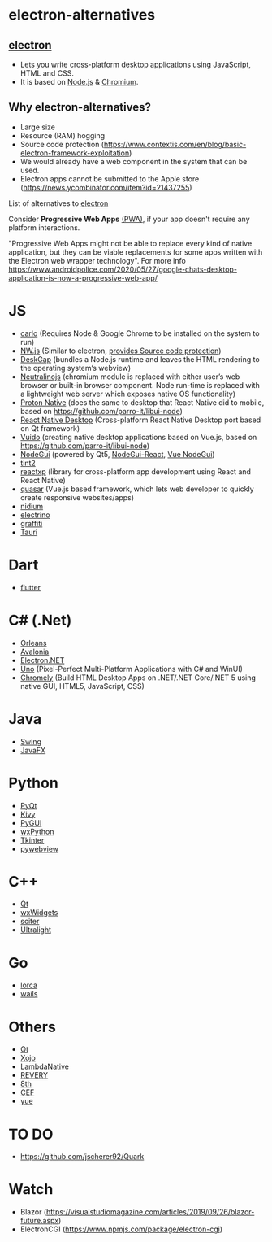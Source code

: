 # electron-alternatives

## [electron](https://electronjs.org)
* Lets you write cross-platform desktop applications using JavaScript, HTML and CSS.
* It is based on [Node.js](https://nodejs.org) & [Chromium](https://www.chromium.org).

## Why electron-alternatives?

* Large size
* Resource (RAM) hogging
* Source code protection (https://www.contextis.com/en/blog/basic-electron-framework-exploitation)
* We would already have a web component in the system that can be used.
* Electron apps cannot be submitted to the Apple store (https://news.ycombinator.com/item?id=21437255)

List of alternatives to [electron](https://electronjs.org)

Consider **Progressive Web Apps** [(PWA)](https://developers.google.com/web/progressive-web-apps/desktop), if your app doesn't require any platform interactions.

"Progressive Web Apps might not be able to replace every kind of native application, but they can be viable replacements for some apps written with the Electron web wrapper technology". For more info
https://www.androidpolice.com/2020/05/27/google-chats-desktop-application-is-now-a-progressive-web-app/


# JS
* [carlo](https://github.com/GoogleChromeLabs/carlo) (Requires Node & Google Chrome to be installed on the system to run)
* [NW.js](https://nwjs.io) (Similar to electron, [provides Source code protection](https://nwjs.io/blog/js-src-protect-perf/))
* [DeskGap](https://deskgap.com) (bundles a Node.js runtime and leaves the HTML rendering to the operating system‘s webview)
* [Neutralinojs](https://neutralino.js.org) (chromium module is replaced with either user’s web browser or built-in browser component. Node run-time is replaced with a lightweight web server which exposes native OS functionality)
* [Proton Native](https://proton-native.js.org) (does the same to desktop that React Native did to mobile, based on https://github.com/parro-it/libui-node)
* [React Native Desktop](https://github.com/status-im/react-native-desktop) (Cross-platform React Native Desktop port based on Qt framework)
* [Vuido](https://github.com/mimecorg/vuido) (creating native desktop applications based on Vue.js, based on https://github.com/parro-it/libui-node)
* [NodeGui](https://github.com/nodegui/nodegui) (powered by Qt5, [NodeGui-React](https://github.com/nodegui/react-nodegui), [Vue NodeGui](https://github.com/nodegui/vue-nodegui))
* [tint2](https://github.com/trueinteractions/tint2)
* [reactxp](https://github.com/microsoft/reactxp) (library for cross-platform app development using React and React Native)
* [quasar](https://quasar.dev) (Vue.js based framework, which lets web developer to quickly create responsive websites/apps)
* [nidium](https://www.nidium.com)
* [electrino](https://github.com/pojala/electrino)
* [graffiti](https://github.com/cztomsik/graffiti)
* [Tauri](https://github.com/tauri-apps/tauri)

# Dart
* [flutter](https://flutter.dev)

# C# (.Net)
* [Orleans](https://github.com/dotnet/Orleans)
* [Avalonia](https://avaloniaui.net)
* [Electron.NET](https://github.com/ElectronNET/Electron.NET)
* [Uno](https://platform.uno) (Pixel-Perfect Multi-Platform Applications with C# and WinUI)
* [Chromely](https://github.com/chromelyapps/Chromely) (Build HTML Desktop Apps on .NET/.NET Core/.NET 5 using native GUI, HTML5, JavaScript, CSS)

# Java
* [Swing](https://en.wikipedia.org/wiki/Swing_(Java))
* [JavaFX](https://openjfx.io/)

# Python
* [PyQt](https://en.wikipedia.org/wiki/PyQt)
* [Kivy](https://kivy.org/#home)
* [PyGUI](http://www.cosc.canterbury.ac.nz/greg.ewing/python_gui)
* [wxPython](https://wxpython.org/)
* [Tkinter](https://docs.python.org/2/library/tkinter.html)
* [pywebview](https://github.com/r0x0r/pywebview)

# C++
* [Qt](https://www.qt.io)
* [wxWidgets](https://wxwidgets.org)
* [sciter](https://sciter.com)
* [Ultralight](https://ultralig.ht)

# Go
* [lorca](https://github.com/zserge/lorca)
* [wails](https://github.com/wailsapp/wails)

# Others
* [Qt](https://www.qt.io)
* [Xojo](https://www.xojo.com)
* [LambdaNative](http://www.lambdanative.org)
* [REVERY](https://www.outrunlabs.com/revery)
* [8th](https://8th-dev.com/index.html)
* [CEF](https://bitbucket.org/%7Bdc443723-7652-4c63-b340-033e522146db%7D/)
* [yue](https://github.com/yue/yue)

# TO DO
* https://github.com/jscherer92/Quark

# Watch
* Blazor (https://visualstudiomagazine.com/articles/2019/09/26/blazor-future.aspx)
* ElectronCGI (https://www.npmjs.com/package/electron-cgi)
